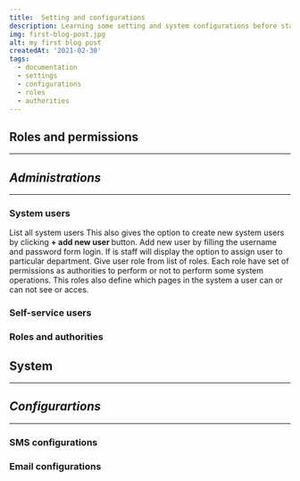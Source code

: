 ```yaml
---
title:  Setting and configurations
description: Learning some setting and system configurations before start working with Ospic HMS
img: first-blog-post.jpg
alt: my first blog post
createdAt: '2021-02-30'
tags:
  - documentation
  - settings
  - configurations
  - roles
  - authorities
---
```


 ## Roles and permissions 
---
##  <strong>_Administrations_</strong>
---
  ### System users 
List all system users
<c-image src="users.png" alt="System users lits"></c-image>
This also gives the option to create new system users by clicking <strong  class="button"> + add new user </strong> button. Add new user by filling the username and password form login. If is staff will display the option to assign user to particular department. Give user role from list of roles. Each role have set of permissions as authorities to perform or not to perform some system operations.  This roles also define which pages in the system a user can or can not see or acces.
### Self-service users
### Roles and authorities
## System 
---
##  <strong>_Configurartions_</strong>
---
### SMS configurations
### Email configurations

